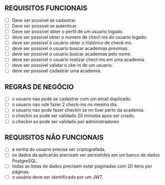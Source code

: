 ## REQUISITOS FUNCIONAIS 

- [ ] Deve ser possivel se cadastrar. 
- [ ] Deve ser possivel se autenticar.
- [ ] Deve ser possivel obter o perfil de um usuario logado.
- [ ] deve ser possivel obter o numero de checl-ins do usuario logado.
- [ ] deve ser possivel o usuário obter o histórico de check-ins.
- [ ] deve ser possivel o usuario buscar academias proximas.
- [ ] deve ser possivel o usuario buscar academias pelo nome.
- [ ] deve ser possivel o usuario realizar checl-ins em uma academia.
- [ ] deve ser possivel validar o cke-in de um usuario.
- [ ] deve ser possivel cadastrar uma academia.

## REGRAS DE NEGÓCIO

- [ ] o usuario nao pode se cadastrar com um email duplicado.
- [ ] o usuario nao ode fazer 2 check-ins no mesmo dia.
- [ ] o usuario nao pode fazer checkin se nn tiver perto da academia.
- [ ] o checkin so pode ser validado 20 minutos apos ser criado.
- [ ] o checkin so pode ser validado por administradores

## REQUISITOS NÃO FUNCIONAIS

- [ ] a senha do usuario precisa ser criptografada.
- [ ] os dados da aplicaćão precisam ser persistidos em um banco de dados PostgreSQL.
- [ ] todas as listas de dados precisam estar paginadas com 20 itens por páginas.
- [ ] o usuário deve ser identificado por um JWT.
